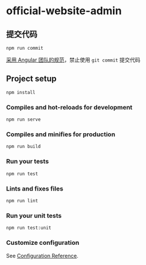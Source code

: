 # official-website-admin

## 提交代码
```
npm run commit
```
[采用 Angular 团队的规范](https://github.com/angular/angular.js/blob/master/DEVELOPERS.md#-git-commit-guidelines)，禁止使用 `git commit` 提交代码

## Project setup
```
npm install
```

### Compiles and hot-reloads for development
```
npm run serve
```

### Compiles and minifies for production
```
npm run build
```

### Run your tests
```
npm run test
```

### Lints and fixes files
```
npm run lint
```

### Run your unit tests
```
npm run test:unit
```

### Customize configuration
See [Configuration Reference](https://cli.vuejs.org/config/).

